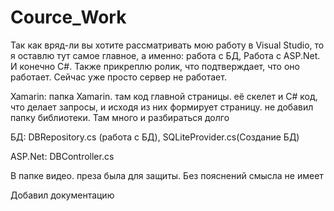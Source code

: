 # Cource_Work
Так как вряд-ли вы хотите рассматривать мою работу в Visual Studio, то я оставлю тут самое главное, а именно: работа с БД, Работа с ASP.Net. И конечно C#. Также прикреплю ролик, что подтверждает, что оно работает. Сейчас уже просто сервер не работает.

Xamarin: папка Xamarin. там код главной страницы. её скелет и C# код, что делает запросы, и исходя из них формирует страницу. не добавил папку библиотеки. Там много и разбираться долго

БД: DBRepository.cs (работа с БД), SQLiteProvider.cs(Создание БД)

ASP.Net: DBController.cs

В папке видео. преза была для защиты. Без пояснений смысла не имеет

Добавил документацию
